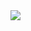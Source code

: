 <img src="https://capsule-render.vercel.app/api?type=waving&color=auto&height=200&section=header&text=Bin's%20Github&fontSize=90" />
<!--
**tthingbini/tthingbini** is a ✨ _special_ ✨ repository because its `README.md` (this file) appears on your GitHub profile.
Here are some ideas to get you started:
- 🔭 I’m currently working on ...
- 🌱 I’m currently learning ...
- 👯 I’m looking to collaborate on ...
- 🤔 I’m looking for help with ...
- 💬 Ask me about ...
- 📫 How to reach me: ...
- 😄 Pronouns: ...
- ⚡ Fun fact: ...
-->
